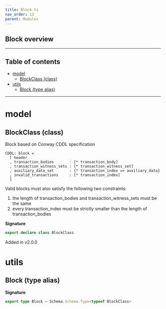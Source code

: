 ```yaml
---
title: Block.ts
nav_order: 13
parent: Modules
---
```


## Block overview

---

<h2 class="text-delta">Table of contents</h2>

- [model](#model)
  - [BlockClass (class)](#blockclass-class)
- [utils](#utils)
  - [Block (type alias)](#block-type-alias)

---

# model

## BlockClass (class)

Block based on Conway CDDL specification

```
CDDL: block =
  [ header
  , transaction_bodies       : [* transaction_body]
  , transaction_witness_sets : [* transaction_witness_set]
  , auxiliary_data_set       : {* transaction_index => auxiliary_data}
  , invalid_transactions     : [* transaction_index]
  ]
```

Valid blocks must also satisfy the following two constraints:

1. the length of transaction_bodies and transaction_witness_sets
   must be the same
2. every transaction_index must be strictly smaller than the
   length of transaction_bodies

**Signature**

```ts
export declare class BlockClass
```

Added in v2.0.0

# utils

## Block (type alias)

**Signature**

```ts
export type Block = Schema.Schema.Type<typeof BlockClass>
```
